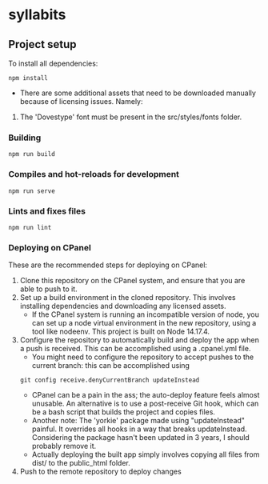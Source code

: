# syllabits

## Project setup
To install all dependencies:
```
npm install
```
* There are some additional assets that need to be downloaded manually because of licensing issues. Namely:
1. The 'Dovestype' font must be present in the src/styles/fonts folder.

### Building
```
npm run build
```

### Compiles and hot-reloads for development
```
npm run serve
```

### Lints and fixes files
```
npm run lint
```

### Deploying on CPanel
These are the recommended steps for deploying on CPanel:
1. Clone this repository on the CPanel system, and ensure that you are able to push to it.
2. Set up a build environment in the cloned repository. This involves installing dependencies and downloading any licensed assets.
    * If the CPanel system is running an incompatible version of node, you can set up a node virtual environment in the new repository, using a tool like nodeenv. This project is built on Node 14.17.4.
3. Configure the repository to automatically build and deploy the app when a push is received. This can be accomplished using a .cpanel.yml file.
    * You might need to configure the repository to accept pushes to the current branch: this can be accomplished using
    ```
    git config receive.denyCurrentBranch updateInstead
    ```
    * CPanel can be a pain in the ass; the auto-deploy feature feels almost unusable. An alternative is to use a post-receive Git hook, which can be a bash script that builds the project and copies files.
    * Another note: The 'yorkie' package made using "updateInstead" painful. It overrides all hooks in a way that breaks updateInstead. Considering the package hasn't been updated in 3 years, I should probably remove it.
    * Actually deploying the built app simply involves copying all files from dist/ to the public_html folder.
4. Push to the remote repository to deploy changes